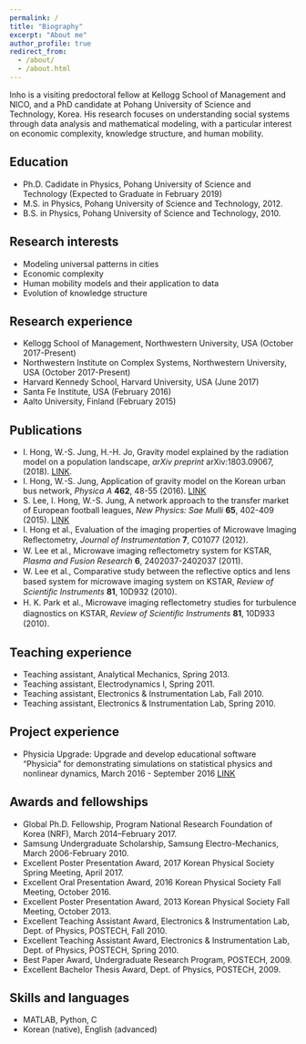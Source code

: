 ```yaml
---
permalink: /
title: "Biography"
excerpt: "About me"
author_profile: true
redirect_from: 
  - /about/
  - /about.html
---
```


Inho is a visiting predoctoral fellow at Kellogg School of Management and NICO, and a PhD candidate at Pohang University of Science and Technology, Korea. His research focuses on understanding social systems through data analysis and mathematical modeling, with a particular interest on economic complexity, knowledge structure, and human mobility.

Education
------
* Ph.D. Cadidate in Physics, Pohang University of Science and Technology (Expected to Graduate in February 2019)
* M.S. in Physics, Pohang University of Science and Technology, 2012.
* B.S. in Physics, Pohang University of Science and Technology, 2010.

Research interests
------
* Modeling universal patterns in cities
* Economic complexity
* Human mobility models and their application to data
* Evolution of knowledge structure

Research experience
------
* Kellogg School of Management, Northwestern University, USA (October 2017-Present)
* Northwestern Institute on Complex Systems, Northwestern University, USA (October 2017-Present)
* Harvard Kennedy School, Harvard University, USA (June 2017)
* Santa Fe Institute, USA (February 2016)
* Aalto University, Finland (February 2015)

Publications
------
* I. Hong, W.-S. Jung, H.-H. Jo, Gravity model explained by the radiation model on a population landscape, *arXiv preprint* arXiv:1803.09067, (2018). [LINK](https://arxiv.org/abs/1803.09067).
* I. Hong, W.-S. Jung, Application of gravity model on the Korean urban bus network, *Physica A* **462**, 48-55 (2016). [LINK](https://www.sciencedirect.com/science/article/pii/S0378437116303235)
* S. Lee, I. Hong, W.-S. Jung, A network approach to the transfer market of European football leagues, *New Physics: Sae Mulli* **65**, 402-409 (2015). [LINK](http://www.npsm-kps.org/journal/download_pdf.php?doi=10.3938/NPSM.65.402)
* I. Hong et al., Evaluation of the imaging properties of Microwave Imaging Reﬂectometry, *Journal of Instrumentation* **7**, C01077 (2012).
* W. Lee et al., Microwave imaging reﬂectometry system for KSTAR, *Plasma and Fusion Research* **6**, 2402037-2402037 (2011).
* W. Lee et al., Comparative study between the reﬂective optics and lens based system for microwave imaging system on KSTAR, *Review of Scientiﬁc Instruments* **81**, 10D932 (2010).
* H. K. Park et al., Microwave imaging reﬂectometry studies for turbulence diagnostics on KSTAR, *Review of Scientiﬁc Instruments* **81**, 10D933 (2010).

Teaching experience
------
* Teaching assistant, Analytical Mechanics, Spring 2013.
* Teaching assistant, Electrodynamics I, Spring 2011.
* Teaching assistant, Electronics & Instrumentation Lab, Fall 2010. 
* Teaching assistant, Electronics & Instrumentation Lab, Spring 2010.

Project experience
------
* Physicia Upgrade: Upgrade and develop educational software “Physicia” for demonstrating simulations on statistical physics and nonlinear dynamics, March 2016 - September 2016 [LINK](http://comphys.postech.ac.kr)

Awards and fellowships
------
* Global Ph.D. Fellowship, Program National Research Foundation of Korea (NRF), March 2014–February 2017.
* Samsung Undergraduate Scholarship, Samsung Electro-Mechanics, March 2006-February 2010.
* Excellent Poster Presentation Award, 2017 Korean Physical Society Spring Meeting, April 2017.
* Excellent Oral Presentation Award, 2016 Korean Physical Society Fall Meeting, October 2016.
* Excellent Poster Presentation Award, 2013 Korean Physical Society Fall Meeting, October 2013.
* Excellent Teaching Assistant Award, Electronics & Instrumentation Lab, Dept. of Physics, POSTECH, Fall 2010.
* Excellent Teaching Assistant Award, Electronics & Instrumentation Lab, Dept. of Physics, POSTECH, Spring 2010.
* Best Paper Award, Undergraduate Research Program, POSTECH, 2009.
* Excellent Bachelor Thesis Award, Dept. of Physics, POSTECH, 2009.

Skills and languages
------
* MATLAB, Python, C
* Korean (native), English (advanced)
